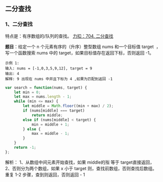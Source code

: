 ## 二分查找

### 1、二分查找
特点是：有序数组的/队列的查找。
[力扣：704. 二分查找](https://leetcode.cn/problems/binary-search/)

**题目**：给定一个 n 个元素有序的（升序）整型数组 nums 和一个目标值 target  ，写一个函数搜索 nums 中的 target，如果目标值存在返回下标，否则返回 -1。

```
示例 1:
输入: nums = [-1,0,3,5,9,12], target = 9
输出: 4
解释: 9 出现在 nums 中并且下标为 4 ,如果为匹配到返回 -1
```


```js
var search = function(nums, target) {
    let min = 0; 
    let max = nums.length - 1;
    while (min <= max) {
        let middle = Math.floor((min + max) / 2);
        if (nums[middle] === target)
            return middle;
        else if (nums[middle] < target) {
            min = middle + 1;
        } else {
            max = middle - 1;
        }
    }
    return -1;
};
```

解析：
1、从数组中间元素开始查找，如果 middle的🈯️ 等于 target直接返回，
2、否则分为两个数组，如果 x 小于 target 则，查找前数组，否则查找后数组。
重复 1-2 步骤，查到则返回，否则返回 - 1